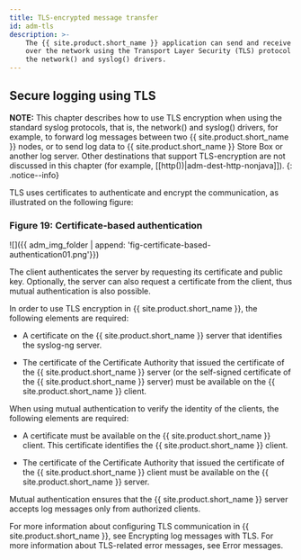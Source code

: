 ```yaml
---
title: TLS-encrypted message transfer
id: adm-tls
description: >-
    The {{ site.product.short_name }} application can send and receive log messages securely
    over the network using the Transport Layer Security (TLS) protocol using
    the network() and syslog() drivers.
---
```


## Secure logging using TLS

**NOTE:** This chapter describes how to use TLS encryption when using the
standard syslog protocols, that is, the network() and syslog() drivers,
for example, to forward log messages between two {{ site.product.short_name }} nodes, or to
send log data to {{ site.product.short_name }} Store Box or another log server. Other
destinations that support TLS-encryption are not discussed in this
chapter (for example, [[http())|adm-dest-http-nonjava]]).
{: .notice--info}

TLS uses certificates to authenticate and encrypt the communication, as
illustrated on the following figure:

### Figure 19: Certificate-based authentication

![]({{ adm_img_folder | append: 'fig-certificate-based-authentication01.png'}})

The client authenticates the server by requesting its certificate and
public key. Optionally, the server can also request a certificate from
the client, thus mutual authentication is also possible.

In order to use TLS encryption in {{ site.product.short_name }}, the following elements are
required:

- A certificate on the {{ site.product.short_name }} server that identifies the syslog-ng
    server.

- The certificate of the Certificate Authority that issued the
    certificate of the {{ site.product.short_name }} server (or the self-signed certificate
    of the {{ site.product.short_name }} server) must be available on the {{ site.product.short_name }} client.

When using mutual authentication to verify the identity of the clients,
the following elements are required:

- A certificate must be available on the {{ site.product.short_name }} client. This
    certificate identifies the {{ site.product.short_name }} client.

- The certificate of the Certificate Authority that issued the
    certificate of the {{ site.product.short_name }} client must be available on the
    {{ site.product.short_name }} server.

Mutual authentication ensures that the {{ site.product.short_name }} server accepts log
messages only from authorized clients.

For more information about configuring TLS communication in {{ site.product.short_name }},
see Encrypting log messages with TLS.
For more information about TLS-related error messages, see
Error messages.
